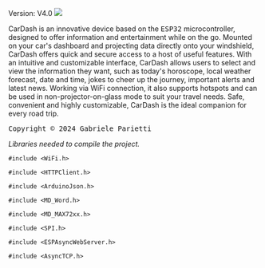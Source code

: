 Version: V4.0
![](https://github.com/CardDash/Weather_Cardash.gif)


 

CarDash is an innovative device based on the <kbd>ESP32</kbd> microcontroller, designed to offer information and entertainment while on the go. 
Mounted on your car's dashboard and projecting data directly onto your windshield, CarDash offers quick and secure access to a host of useful features. 
With an intuitive and customizable interface, CarDash allows users to select and view the information they want, such as today's horoscope, local weather forecast, date and time, jokes to cheer up the journey, important alerts and 
latest news. 
Working via WiFi connection, it also supports hotspots and can be used in non-projector-on-glass mode to suit your travel needs. 
Safe, convenient and highly customizable, CarDash is the ideal companion for every road trip.


 <kbd>Copyright © 2024 Gabriele Parietti </kbd>




*Libraries needed to compile the project.*

```#include <WiFi.h>```

```#include <HTTPClient.h>```

```#include <ArduinoJson.h>```

```#include <MD_Word.h>```

```#include <MD_MAX72xx.h>```

```#include <SPI.h>```

```#include <ESPAsyncWebServer.h>```

```#include <AsyncTCP.h>```

